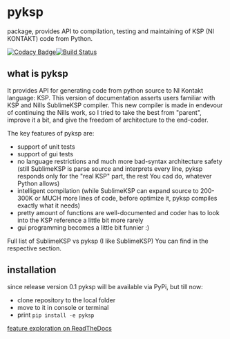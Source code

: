 # pyksp

package, provides API to compilation, testing and maintaining of KSP (NI KONTAKT) code from Python.

[![Codacy Badge](https://api.codacy.com/project/badge/Grade/af2970c7afb14904a9e4425ebe4dc55f)](https://www.codacy.com/app/Levitanus/pyksp?utm_source=github.com&amp;utm_medium=referral&amp;utm_content=Levitanus/pyksp&amp;utm_campaign=Badge_Grade)[![Build Status](https://travis-ci.org/Levitanus/pyksp.svg?branch=mypy_integration)](https://travis-ci.org/Levitanus/pyksp)

## what is pyksp

It provides API for generating code from python source to NI Kontakt language: KSP.
This version of documentation asserts users familiar with KSP and Nills SublimeKSP compiler. This new compiler is made in endevour of continuing the Nills work, so I tried to take the best from "parent", improve it a bit, and give the freedom of architecture to the end-coder.

The key features of pyksp are:

* support of unit tests
* support of gui tests
* no language restrictions and much more bad-syntax architecture safety (still SublimeKSP is parse source and interprets every line, pyksp responds only for the "real KSP" part, the rest You cad do, whatever Python allows)
* intelligent compilation (while SublimeKSP can expand source to 200-300K or MUCH more lines of code, before optimize it, pyksp compiles exactly what it needs)
* pretty amount of functions are well-documented and coder has to look into the KSP reference a little bit more rarely
* gui programming becomes a little bit funnier :)
  
Full list of SublimeKSP vs pyksp (I like SublimeKSP) You can find in the respective section.

## installation

since release version 0.1 pyksp will be available via PyPi, but till now:

* clone repository to the local folder
* move to it in console or terminal
* print ``pip install -e pyksp``

[feature exploration on ReadTheDocs](https://pyksp-blog.readthedocs.io/en/latest/)

